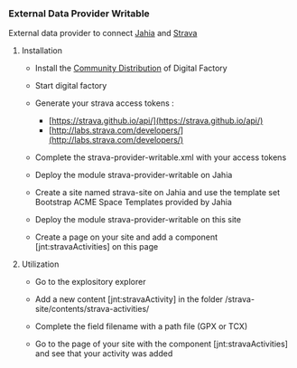 ### External Data Provider Writable

External data provider to connect [Jahia](https://www.jahia.com/) and [Strava](https://www.strava.com)

1. Installation

    * Install the [Community Distribution](https://www.jahia.com/fr/home/resources/developers-downloads/main/the-leading-open-source-java-uxp/downloadrow-2/df-community-sdk.html) of Digital Factory

    * Start digital factory

    * Generate your strava access tokens :
        * [https://strava.github.io/api/](https://strava.github.io/api/)
        * [http://labs.strava.com/developers/](http://labs.strava.com/developers/)

    * Complete the strava-provider-writable.xml with your access tokens

    * Deploy the module strava-provider-writable on Jahia

    * Create a site named strava-site on Jahia and use the template set Bootstrap ACME Space Templates provided by Jahia

    * Deploy the module strava-provider-writable on this site

    * Create a page on your site and add a component [jnt:stravaActivities] on this page

2. Utilization

    * Go to the explository explorer

    * Add a new content [jnt:stravaActivity] in the folder /strava-site/contents/strava-activities/

    * Complete the field filename with a path file (GPX or TCX)

    * Go to the page of your site with the component [jnt:stravaActivities] and see that your activity was added
